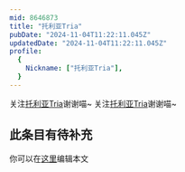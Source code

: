 ```yaml
---
mid: 8646873
title: "托利亚Tria"
pubDate: "2024-11-04T11:22:11.045Z"
updatedDate: "2024-11-04T11:22:11.045Z"
profile:
  {
    Nickname: ["托利亚Tria"],
  }
---
```


关注[托利亚Tria](https://space.bilibili.com/8646873)谢谢喵~ 关注[托利亚Tria](https://space.bilibili.com/8646873)谢谢喵~

## 此条目有待补充
你可以在[这里](https://github.com/Yuhanawa/VTuber.ICU/edit/master/src/content/v/托利亚Tria/index.md)编辑本文
